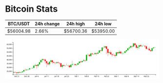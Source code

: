 # Bitcoin Stats

BTC/USDT|24h change|24h high|24h low|
|---|---|---|---|
|$56004.98|2.66%|$56700.36|$53950.00|

<img src="./chart.svg">
